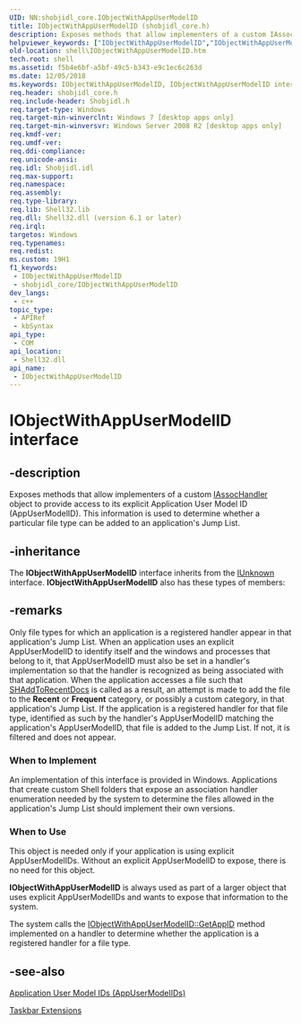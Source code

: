 ```yaml
---
UID: NN:shobjidl_core.IObjectWithAppUserModelID
title: IObjectWithAppUserModelID (shobjidl_core.h)
description: Exposes methods that allow implementers of a custom IAssocHandler object to provide access to its explicit Application User Model ID (AppUserModelID).
helpviewer_keywords: ["IObjectWithAppUserModelID","IObjectWithAppUserModelID interface [Windows Shell]","IObjectWithAppUserModelID interface [Windows Shell]","described","_shell_IObjectWithAppUserModelID","shell.IObjectWithAppUserModelID","shobjidl_core/IObjectWithAppUserModelID"]
old-location: shell\IObjectWithAppUserModelID.htm
tech.root: shell
ms.assetid: f5b4e6bf-a5bf-49c5-b343-e9c1ec6c263d
ms.date: 12/05/2018
ms.keywords: IObjectWithAppUserModelID, IObjectWithAppUserModelID interface [Windows Shell], IObjectWithAppUserModelID interface [Windows Shell],described, _shell_IObjectWithAppUserModelID, shell.IObjectWithAppUserModelID, shobjidl_core/IObjectWithAppUserModelID
req.header: shobjidl_core.h
req.include-header: Shobjidl.h
req.target-type: Windows
req.target-min-winverclnt: Windows 7 [desktop apps only]
req.target-min-winversvr: Windows Server 2008 R2 [desktop apps only]
req.kmdf-ver: 
req.umdf-ver: 
req.ddi-compliance: 
req.unicode-ansi: 
req.idl: Shobjidl.idl
req.max-support: 
req.namespace: 
req.assembly: 
req.type-library: 
req.lib: Shell32.lib
req.dll: Shell32.dll (version 6.1 or later)
req.irql: 
targetos: Windows
req.typenames: 
req.redist: 
ms.custom: 19H1
f1_keywords:
 - IObjectWithAppUserModelID
 - shobjidl_core/IObjectWithAppUserModelID
dev_langs:
 - c++
topic_type:
 - APIRef
 - kbSyntax
api_type:
 - COM
api_location:
 - Shell32.dll
api_name:
 - IObjectWithAppUserModelID
---
```


# IObjectWithAppUserModelID interface


## -description

Exposes methods that allow implementers of a custom <a href="/windows/desktop/api/shobjidl_core/nn-shobjidl_core-iassochandler">IAssocHandler</a> object to provide access to its explicit Application User Model ID (AppUserModelID). This information is used to determine whether a particular file type can be added to an application's Jump List.

## -inheritance

The <b>IObjectWithAppUserModelID</b> interface inherits from the <a href="/windows/desktop/api/unknwn/nn-unknwn-iunknown">IUnknown</a> interface. <b>IObjectWithAppUserModelID</b> also has these types of members:

## -remarks

Only file types for which an application is a registered handler appear in that application's Jump List. When an application uses an explicit AppUserModelID to identify itself and the windows and processes that belong to it, that AppUserModelID must also be set in a handler's implementation so that the handler is recognized as being associated with that application. When the application accesses a file such that <a href="/windows/desktop/api/shlobj_core/nf-shlobj_core-shaddtorecentdocs">SHAddToRecentDocs</a> is called as a result, an attempt is made to add the file to the <b>Recent</b> or <b>Frequent</b> category, or possibly a custom category, in that application's Jump List. If the application is a registered handler for that file type, identified as such by the handler's AppUserModelID matching the application's AppUserModelID, that file is added to the Jump List. If not, it is filtered and does not appear.

<h3><a id="When_to_Implement"></a><a id="when_to_implement"></a><a id="WHEN_TO_IMPLEMENT"></a>When to Implement</h3>
An implementation of this interface is provided in Windows. Applications that create custom Shell folders that expose an association handler enumeration needed by the system to determine the files allowed in the application's Jump List should implement their own versions.

<h3><a id="When_to_Use"></a><a id="when_to_use"></a><a id="WHEN_TO_USE"></a>When to Use</h3>
This object is needed only if your application is using explicit AppUserModelIDs. Without an explicit AppUserModelID to expose, there is no need for this object.

<b>IObjectWithAppUserModelID</b> is always used as part of a larger object that uses explicit AppUserModelIDs and wants to expose that information to the system.

The system calls the <a href="/windows/desktop/api/shobjidl_core/nf-shobjidl_core-iobjectwithappusermodelid-getappid">IObjectWithAppUserModelID::GetAppID</a> method implemented on a handler to determine whether the application is a registered handler for a file type.

## -see-also

<a href="/windows/desktop/shell/appids">Application User Model IDs (AppUserModelIDs)</a>



<a href="/windows/desktop/shell/taskbar-extensions">Taskbar Extensions</a>
